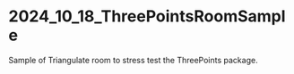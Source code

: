 # 2024_10_18_ThreePointsRoomSample
Sample of Triangulate room to stress test the ThreePoints package.
